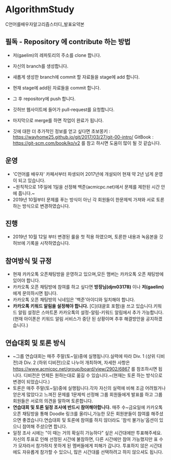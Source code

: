 AlgorithmStudy
==============
C언어를배우자알고리즘스터디_발표요약본

필독 - Repository 에 contribute 하는 방법
---
- 저(gaelim)의 레파토리의 주소를 clone 합니다.
- 자신의 branch를 생성합니다.
- 새롭게 생성한 branch에 commit 할 자료들을 stage에 add 합니다.
- 현재 stage에 add된 자료들을 commit 합니다.
- 그 후 repository에 push 합니다.
- 깃허브 웹사이트에 들어가 pull-request를 요청합니다.
- 마지막으로 merge를 하면 작업이 완료가 됩니다.

- 깃에 대한 더 추가적인 정보를 얻고 싶다면 
초보몽키 : https://wayhome25.github.io/git/2017/03/27/git-00-intro/
GitBook : https://git-scm.com/book/ko/v2
를 참고 하시면 도움이 많이 될 것 같습니다.

운영 
----
- 'C언어를 배우자' 카페서부터 파생되어 2017년에 개설되어 현재 약 2년 넘게 운영이 되고 있습니다.
- ~원칙적으로 1주일에 1일을 선정해 백준(acmicpc.net)에서 문제를 제한된 시간 안에 풉니다.~
- 2019년 10월부터 문제를 푸는 방식이 아닌 각 회원들이 한문제씩 가져와 서로 토론하는 방식으로 변경하였습니다.

진행
----
- 2019년 10월 12일 부터 변경된 룰을 첫 적용 하였으며, 토론한 내용과 녹음본을 깃허브에 기록을 시작하였습니다.

참여방식 및 규정
----------------
- 현재 카카오톡 오픈채팅방을 운영하고 있으며,모든 맴버는 카카오톡 오픈 채팅방에 있어야 합니다.
- 카카오톡 오픈 채팅방에 참여를 하고 싶다면 **방장님(djm03178)** 이나 **저(gaelim)** 에게 문의하시면 됩니다.
- 카카오톡 오픈 채팅방의 닉네임은 '백준'아이디와 일치해야 합니다.
- **카카오톡 키워드 알림을 설정해야 합니다.** [C](대괄호 포함)을 쓰고 있습니다.키워드 알림 설정은 스마트폰 카카오톡의 설정-알림-키워드 알림에서 추가 가능합니다.(현재 아이폰은 키워드 알림 서비스가 중단 된 상황이며 추후 해결방안을 공지하겠습니다.)

연습대회 및 토론 방식
----------------------
- ~그룹 연습대회는 매주 주말(토\~일)중에 실행됩니다.실력에 따라 Div. 1 (상위 디비전)과 Div. 2 (하위 디비전)으로 나누어 개최하며, 자세한 사항은 https://www.acmicpc.net/group/board/view/2902/6867 를 참조하시면 됩니다. 디비전은 언제든 원하는대로 옮길 수 있습니다.~(현재는 토론 하는 방식으로 변경이 되었습니다.)
- 토론은 매주 주말(토\~일)중에 실행됩니다.각자 자신의 실력에 비해 조금 어려웠거나 얻은게 많았다고 느껴진 문제를 1문제씩 선정해 그룹 회원들에게 발표를 하고 그룹 회원들은 서로의 의견을 말하며 토론합니다.
- **연습대회 및 토론 일정 조사에 반드시 참여해야합니다.** 매주 수~금요일에 카카오톡 오픈 채팅방을 통해 Doodle 링크를 올리니,가능한 모든 회원분들이 참여를 해주셨으면 좋겠습니다.연습대회 및 토론에 참여를 하지 않더라도 '참석 불가능'옵션이 있으니 참여해 주셨으면 합니다.
- 일정 조사 시에는 "이 때는 거의 확실히 가능하다" 싶은 시간대에만 투표해주세요. 자신의 투표로 인해 선정된 시간에 불참하면, 다른 시간에만 참여 가능했지만 표 수가 모자라서 참가하지 못하게 된 멤버들에게 피해가 갑니다. 투표하지 않은 시간대에도 자유롭게 참가할 수 있으니, 많은 시간대를 선택하려고 하지 않으셔도 됩니다.

